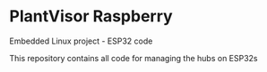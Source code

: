 # PlantVisor Raspberry

Embedded Linux project - ESP32 code

This repository contains all code for managing the hubs on ESP32s
